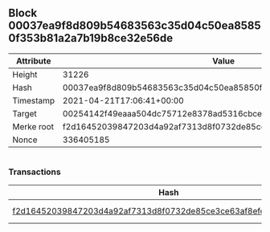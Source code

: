 ## Block 00037ea9f8d809b54683563c35d04c50ea85850f353b81a2a7b19b8ce32e56de

Attribute | Value
--- | ---
Height | 31226
Hash | 00037ea9f8d809b54683563c35d04c50ea85850f353b81a2a7b19b8ce32e56de
Timestamp | 2021-04-21T17:06:41+00:00
Target | 00254142f49eaaa504dc75712e8378ad5316cbcead634704b3734b6271167cc4
Merke root | f2d16452039847203d4a92af7313d8f0732de85ce3ce63af8efc31b1e809cb8a
Nonce | 336405185

```

```

### Transactions

Hash | Amount
--- | ---
[f2d16452039847203d4a92af7313d8f0732de85ce3ce63af8efc31b1e809cb8a](f2d16452039847203d4a92af7313d8f0732de85ce3ce63af8efc31b1e809cb8a.md) | 10.00000000 SKEPTI 
